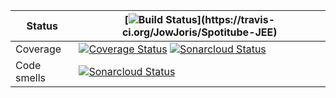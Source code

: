 
|Status|[![Build Status](https://travis-ci.org/JowJoris/Spotitube-JEE.svg?)](https://travis-ci.org/JowJoris/Spotitube-JEE) |
|------|-------|
|Coverage|[![Coverage Status](https://coveralls.io/repos/github/JowJoris/Spotitube-JEE/badge.svg?branch=master&service=github)](https://coveralls.io/github/JowJoris/Spotitube-JEE?branch=master) [![Sonarcloud Status](https://sonarcloud.io/api/project_badges/measure?project=nl.han.dea.joris%3ASpotitube-JEE&metric=coverage)](https://sonarcloud.io/dashboard?id=nl.han.dea.joris%3ASpotitube-JEE)|
|Code smells|[![Sonarcloud Status](https://sonarcloud.io/api/project_badges/measure?project=nl.han.dea.joris%3ASpotitube-JEE&metric=code_smells)](https://sonarcloud.io/dashboard?id=nl.han.dea.joris%3ASpotitube-JEE)|
<!--stackedit_data:
eyJoaXN0b3J5IjpbLTI4NDAxMDUwNF19
-->